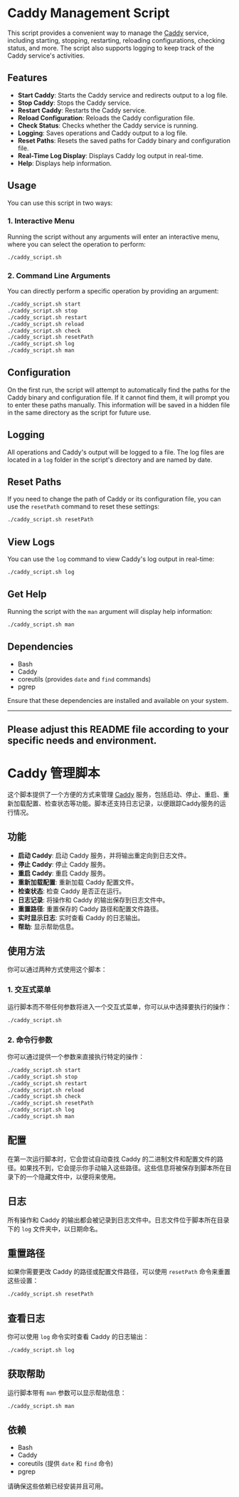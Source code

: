 # Caddy Management Script

This script provides a convenient way to manage the [Caddy](https://caddyserver.com/) service, including starting, stopping, restarting, reloading configurations, checking status, and more. The script also supports logging to keep track of the Caddy service's activities.

## Features

- **Start Caddy**: Starts the Caddy service and redirects output to a log file.
- **Stop Caddy**: Stops the Caddy service.
- **Restart Caddy**: Restarts the Caddy service.
- **Reload Configuration**: Reloads the Caddy configuration file.
- **Check Status**: Checks whether the Caddy service is running.
- **Logging**: Saves operations and Caddy output to a log file.
- **Reset Paths**: Resets the saved paths for Caddy binary and configuration file.
- **Real-Time Log Display**: Displays Caddy log output in real-time.
- **Help**: Displays help information.

## Usage

You can use this script in two ways:

### 1. Interactive Menu

Running the script without any arguments will enter an interactive menu, where you can select the operation to perform:

```bash
./caddy_script.sh
```

### 2. Command Line Arguments

You can directly perform a specific operation by providing an argument:

```bash
./caddy_script.sh start
./caddy_script.sh stop
./caddy_script.sh restart
./caddy_script.sh reload
./caddy_script.sh check
./caddy_script.sh resetPath
./caddy_script.sh log
./caddy_script.sh man
```

## Configuration

On the first run, the script will attempt to automatically find the paths for the Caddy binary and configuration file. If it cannot find them, it will prompt you to enter these paths manually. This information will be saved in a hidden file in the same directory as the script for future use.

## Logging

All operations and Caddy's output will be logged to a file. The log files are located in a `log` folder in the script's directory and are named by date.

## Reset Paths

If you need to change the path of Caddy or its configuration file, you can use the `resetPath` command to reset these settings:

```bash
./caddy_script.sh resetPath
```

## View Logs

You can use the `log` command to view Caddy's log output in real-time:

```bash
./caddy_script.sh log
```

## Get Help

Running the script with the `man` argument will display help information:

```bash
./caddy_script.sh man
```

## Dependencies

- Bash
- Caddy
- coreutils (provides `date` and `find` commands)
- pgrep

Ensure that these dependencies are installed and available on your system.

---

Please adjust this README file according to your specific needs and environment.
------
# Caddy 管理脚本

这个脚本提供了一个方便的方式来管理 [Caddy](https://caddyserver.com/) 服务，包括启动、停止、重启、重新加载配置、检查状态等功能。脚本还支持日志记录，以便跟踪Caddy服务的运行情况。

## 功能

- **启动 Caddy**: 启动 Caddy 服务，并将输出重定向到日志文件。
- **停止 Caddy**: 停止 Caddy 服务。
- **重启 Caddy**: 重启 Caddy 服务。
- **重新加载配置**: 重新加载 Caddy 配置文件。
- **检查状态**: 检查 Caddy 是否正在运行。
- **日志记录**: 将操作和 Caddy 的输出保存到日志文件中。
- **重置路径**: 重置保存的 Caddy 路径和配置文件路径。
- **实时显示日志**: 实时查看 Caddy 的日志输出。
- **帮助**: 显示帮助信息。

## 使用方法

你可以通过两种方式使用这个脚本：

### 1. 交互式菜单

运行脚本而不带任何参数将进入一个交互式菜单，你可以从中选择要执行的操作：

```bash
./caddy_script.sh
```

### 2. 命令行参数

你可以通过提供一个参数来直接执行特定的操作：

```bash
./caddy_script.sh start
./caddy_script.sh stop
./caddy_script.sh restart
./caddy_script.sh reload
./caddy_script.sh check
./caddy_script.sh resetPath
./caddy_script.sh log
./caddy_script.sh man
```

## 配置

在第一次运行脚本时，它会尝试自动查找 Caddy 的二进制文件和配置文件的路径。如果找不到，它会提示你手动输入这些路径。这些信息将被保存到脚本所在目录下的一个隐藏文件中，以便将来使用。

## 日志

所有操作和 Caddy 的输出都会被记录到日志文件中。日志文件位于脚本所在目录下的 `log` 文件夹中，以日期命名。

## 重置路径

如果你需要更改 Caddy 的路径或配置文件路径，可以使用 `resetPath` 命令来重置这些设置：

```bash
./caddy_script.sh resetPath
```

## 查看日志

你可以使用 `log` 命令实时查看 Caddy 的日志输出：

```bash
./caddy_script.sh log
```

## 获取帮助

运行脚本带有 `man` 参数可以显示帮助信息：

```bash
./caddy_script.sh man
```

## 依赖

- Bash
- Caddy
- coreutils (提供 `date` 和 `find` 命令)
- pgrep

请确保这些依赖已经安装并且可用。

